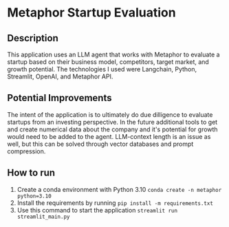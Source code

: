 # Metaphor Startup Evaluation

## Description
This application uses an LLM agent that works with Metaphor to evaluate a startup based on their business model, competitors, target market, and growth potential. The technologies I used were Langchain, Python, Streamlit, OpenAI, and Metaphor API.

## Potential Improvements
The intent of the application is to ultimately do due dilligence to evaluate startups from an investing perspective. In the future additional tools to get and create numerical data about the company and it's potential for growth would need to be added to the agent. LLM-context length is an issue as well, but this can be solved through vector databases and prompt compression.

## How to run
1. Create a conda environment with Python 3.10 `conda create -n metaphor python=3.10`
2. Install the requirements by running `pip install -m requirements.txt`
3. Use this command to start the application `streamlit run streamlit_main.py`